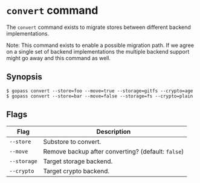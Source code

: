 # `convert` command

The `convert` command exists to migrate stores between different backend
implementations.

Note: This command exists to enable a possible migration path. If we agree
on a single set of backend implementations the multiple backend support
might go away and this command as well.

## Synopsis

```
$ gopass convert --store=foo --move=true --storage=gitfs --crypto=age
$ gopass convert --store=bar --move=false --storage=fs --crypto=plain
```

## Flags

Flag | Description
---- | -----------
`--store` | Substore to convert.
`--move` | Remove backup after converting? (default: `false`)
`--storage` | Target storage backend.
`--crypto` | Target crypto backend.
